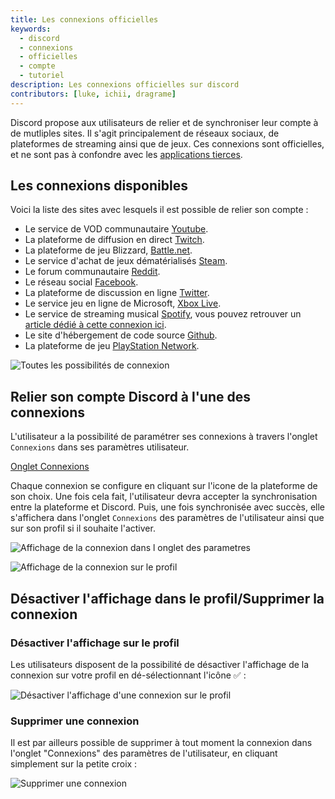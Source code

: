 ```yaml
---
title: Les connexions officielles
keywords:
  - discord
  - connexions
  - officielles
  - compte
  - tutoriel
description: Les connexions officielles sur discord
contributors: [luke, ichii, dragrame]
---
```


Discord propose aux utilisateurs de relier et de synchroniser leur compte à de mutliples sites.
Il s'agit principalement de réseaux sociaux, de plateformes de streaming ainsi que de jeux. Ces connexions sont officielles, et ne sont pas à confondre avec les [applications tierces](https://discord.fr/wiki/parametres-compte/connexions-compte/applications-autorisees/).

## Les connexions disponibles

Voici la liste des sites avec lesquels il est possible de relier son compte :

 - Le service de VOD communautaire [Youtube](https://youtube.com).
 - La plateforme de diffusion en direct [Twitch](https://twitch.tv).
 - La plateforme de jeu Blizzard, [Battle.net](https://blizzard.com).
 - Le service d'achat de jeux dématérialisés [Steam](https://steam.com).
 - Le forum communautaire [Reddit](https://reddit.com).
 - Le réseau social [Facebook](https://facebook.com).
 - La plateforme de discussion en ligne [Twitter](https://twitter.com).
 - Le service jeu en ligne de Microsoft, [Xbox Live](https://xbox.com).
 - Le service de streaming musical [Spotify](https://spotify.com), vous pouvez retrouver un [article dédié à cette connexion ici](https://discord.fr/wiki/parametres-compte/connexions-compte/connexion-spotify/).
 - Le site d'hébergement de code source [Github](https://github.com).
 - La plateforme de jeu [PlayStation Network](https://playstation.com). 

![Toutes les possibilités de connexion](https://i.discord.fr/AFRj.jpg)

## Relier son compte Discord à l'une des connexions

L'utilisateur a la possibilité de paramétrer ses connexions à travers l'onglet `Connexions` dans ses paramètres utilisateur.

[Onglet Connexions](https://user-images.githubusercontent.com/71967731/235012446-3c561e5b-02cd-4d79-94b6-cf99f7a39713.png)


 Chaque connexion se configure en cliquant sur l'icone de la plateforme de son choix. Une fois cela fait, l'utilisateur devra accepter la synchronisation entre la plateforme et Discord. Puis, une fois synchronisée avec succès, elle s'affichera dans l'onglet `Connexions` des paramètres de l'utilisateur ainsi que sur son profil si il souhaite l'activer.
 
![Affichage de la connexion dans l onglet des parametres](https://i.discord.fr/mhA.png) 
    
![Affichage de la connexion sur le profil](https://i.discord.fr/95E.png)

## Désactiver l'affichage dans le profil/Supprimer la connexion
### Désactiver l'affichage sur le profil 

Les utilisateurs disposent de la possibilité de désactiver l'affichage de la connexion sur votre profil en dé-sélectionnant l'icône ✅ :

![Désactiver l'affichage d'une connexion sur le profil](https://i.discord.fr/MHt.png)

### Supprimer une connexion

Il est par ailleurs possible de supprimer à tout moment la connexion dans l'onglet "Connexions" des paramètres de l'utilisateur, en cliquant simplement sur la petite croix : 

![Supprimer une connexion](https://i.discord.fr/uzh.png)
